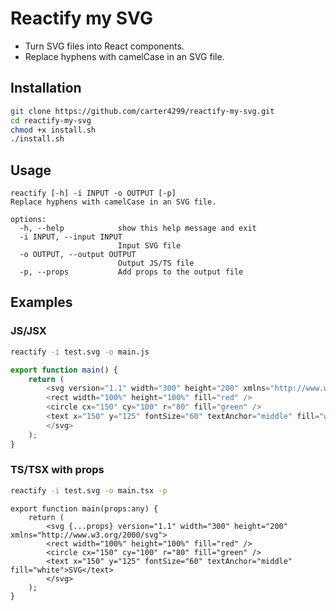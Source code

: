 # Reactify my SVG
* Turn SVG files into React components.
* Replace hyphens with camelCase in an SVG file.

## Installation
```sh
git clone https://github.com/carter4299/reactify-my-svg.git
cd reactify-my-svg
chmod +x install.sh
./install.sh
```

## Usage
```
reactify [-h] -i INPUT -o OUTPUT [-p]
Replace hyphens with camelCase in an SVG file.

options:
  -h, --help            show this help message and exit
  -i INPUT, --input INPUT
                        Input SVG file
  -o OUTPUT, --output OUTPUT
                        Output JS/TS file
  -p, --props           Add props to the output file
```

## Examples
### JS/JSX

```sh
reactify -i test.svg -o main.js
```

```js
export function main() {
	return (
		<svg version="1.1" width="300" height="200" xmlns="http://www.w3.org/2000/svg">
		<rect width="100%" height="100%" fill="red" />
		<circle cx="150" cy="100" r="80" fill="green" />
		<text x="150" y="125" fontSize="60" textAnchor="middle" fill="white">SVG</text>
		</svg>
	);
}
```

### TS/TSX with props
```sh
reactify -i test.svg -o main.tsx -p
```

```tsx
export function main(props:any) {
	return (
		<svg {...props} version="1.1" width="300" height="200" xmlns="http://www.w3.org/2000/svg">
		<rect width="100%" height="100%" fill="red" />
		<circle cx="150" cy="100" r="80" fill="green" />
		<text x="150" y="125" fontSize="60" textAnchor="middle" fill="white">SVG</text>
		</svg>
	);
}
```

